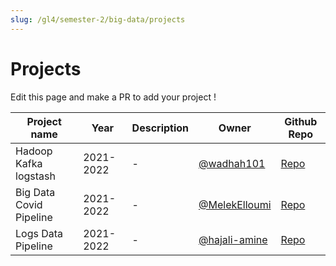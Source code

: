 ```yaml
---
slug: /gl4/semester-2/big-data/projects
---
```


# Projects

Edit this page and make a PR to add your project !

| Project name | Year | Description | Owner | Github Repo |
| --- | --- | --- | --- | --- |
| Hadoop Kafka logstash | 2021-2022 | - | [@wadhah101](https://github.com/wadhah101) | [Repo](https://github.com/wadhah101/big-data-project) |
| Big Data Covid Pipeline | 2021-2022 | - | [@MelekElloumi](https://github.com/MelekElloumi) | [Repo](https://github.com/MelekElloumi/Big-Data-Covid-Pipeline) |
| Logs Data Pipeline | 2021-2022 | - | [@hajali-amine](https://github.com/hajali-amine) | [Repo](https://github.com/hajali-amine/logs-data-pipeline) |
